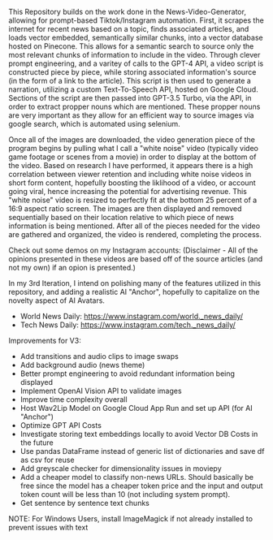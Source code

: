 This Repository builds on the work done in the News-Video-Generator, allowing for prompt-based Tiktok/Instagram automation. First, it scrapes the internet for recent news based on a topic, finds associated articles, and loads vector embedded, semantically similar chunks, into a vector database hosted on Pinecone. This allows for a semantic search to source only the most relevant chunks of information to include in the video. Through clever prompt engineering, and a varitey of calls to the GPT-4 API, a video script is constructed piece by piece, while storing associated information's source (in the form of a link to the article). This script is then used to generate a narration, utilizing a custom Text-To-Speech API, hosted on Google Cloud. Sections of the script are then passed into GPT-3.5 Turbo, via the API, in order to extract propper nouns which are mentioned. These propper nouns are very important as they allow for an efficient way to source images via google search, which is automated using selenium. 

Once all of the images are downloaded, the video generation piece of the program begins by pulling what I call a "white noise" video (typically video game footage or scenes from a movie) in order to display at the bottom of the video. Based on research I have performed, it appears there is a high correlation between viewer retention and including white noise videos in short form content, hopefully boosting the liklihood of a video, or account going viral, hence increasing the potential for advertising revenue. This "white noise" video is resized to perfectly fit at the bottom 25 percent of a 16:9 aspect ratio screen. The images are then displayed and removed sequentially based on their location relative to which piece of news information is being mentioned. After all of the pieces needed for the video are gathered and organized, the video is rendered, completing the process. 

Check out some demos on my Instagram accounts:
(Disclaimer - All of the opinions presented in these videos are based off of the source articles (and not my own) if an opion is presented.)

In my 3rd Iteration, I intend on polishing many of the features utilized in this repository, and adding a realistic AI "Anchor", hopefully to capitalize on the novelty aspect of AI Avatars.
- World News Daily: https://www.instagram.com/world._news_daily/
- Tech News Daily: https://www.instagram.com/tech._news_daily/


Improvements for V3:
- Add transitions and audio clips to image swaps
- Add background audio (news theme)
- Better prompt engineering to avoid redundant information being displayed
- Implement OpenAI Vision API to validate images
- Improve time complexity overall
- Host Wav2Lip Model on Google Cloud App Run and set up API (for AI "Anchor")
- Optimize GPT API Costs
- Investigate storing text embeddings locally to avoid Vector DB Costs in the future
- Use pandas DataFrame instead of generic list of dictionaries and save df as csv for reuse
- Add greyscale checker for dimensionality issues in moviepy
- Add a cheaper model to classify non-news URLs. Should basically be free since the model has a cheaper token price and the input and output token count will be less than 10 (not including system prompt).
- Get sentence by sentence text chunks
    
    







NOTE: For Windows Users, install ImageMagick if not already installed to prevent issues with text
